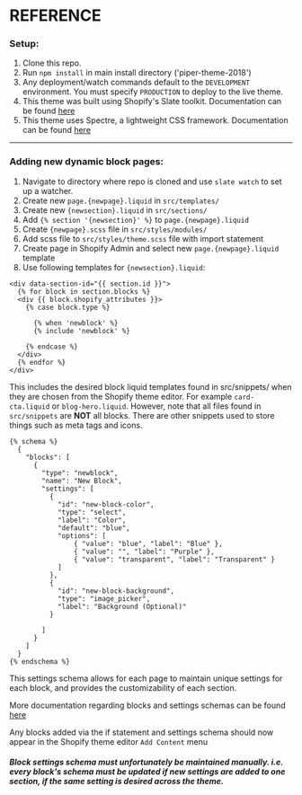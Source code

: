 # REFERENCE

### Setup:
1. Clone this repo.
2. Run `npm install` in main install directory ('piper-theme-2018')
3. Any deployment/watch commands default to the `DEVELOPMENT` environment. You must specify `PRODUCTION` to deploy to the live theme.
4. This theme was built using Shopify's Slate toolkit. Documentation can be found [here](https://shopify.github.io/slate/)
5. This theme uses Spectre, a lightweight CSS framework. Documentation can be found [here](https://picturepan2.github.io/spectre/elements.html)

---

### Adding new dynamic block pages:

1. Navigate to directory where repo is cloned and use `slate watch` to set up a watcher.
2. Create new `page.{newpage}.liquid` in `src/templates/`
3. Create new `{newsection}.liquid` in `src/sections/`
4. Add `{% section '{newsection}' %}` to `page.{newpage}.liquid`
5. Create `{newpage}.scss` file in `src/styles/modules/`
6. Add scss file to `src/styles/theme.scss` file with import statement
7. Create page in Shopify Admin and select new `page.{newpage}.liquid` template
8. Use following templates for `{newsection}.liquid`:

```
<div data-section-id="{{ section.id }}">
  {% for block in section.blocks %}
  <div {{ block.shopify_attributes }}>
    {% case block.type %}

      {% when 'newblock' %}
      {% include 'newblock' %} 

    {% endcase %}
  </div>
  {% endfor %}
</div>
```

This includes the desired block liquid templates found in src/snippets/ when they are chosen from the Shopify theme editor. For example `card-cta.liquid` or `blog-hero.liquid`. However, note that all files found in `src/snippets` are **NOT** all blocks. There are other snippets used to store things such as meta tags and icons.

```
{% schema %}
  {
    "blocks": [
      {
        "type": "newblock",
        "name": "New Block",
        "settings": [
          {
            "id": "new-block-color",
            "type": "select",
            "label": "Color",
            "default": "blue",
            "options": [
                { "value": "blue", "label": "Blue" },
                { "value": "", "label": "Purple" },
                { "value": "transparent", "label": "Transparent" }
            ]
          },
          {
            "id": "new-block-background",
            "type": "image_picker",
            "label": "Background (Optional)"
          }

        ]
      }
    ]
  }
{% endschema %}

```

This settings schema allows for each page to maintain unique settings for each block, and provides the customizability of each section.

More documentation regarding blocks and settings schemas can be found [here](https://help.shopify.com/themes/development/sections#blocks)


Any blocks added via the if statement and settings schema should now appear in the Shopify theme editor `Add Content` menu

##### Block settings schema must unfortunately be maintained manually. i.e. every block's schema must be updated if new settings are added to one section, if the same setting is desired across the theme.